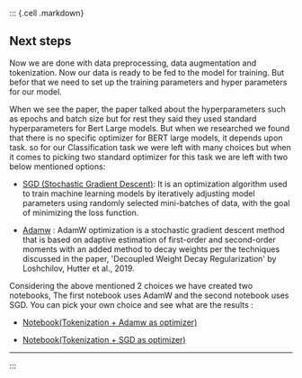 ::: {.cell .markdown}
## Next steps

Now we are done with data preprocessing, data augmentation and tokenization. Now our data is ready to be fed to the model for training. But befor that we need to set up the training parameters and hyper parameters for our model.

When we see the paper, the paper talked about the hyperparameters such as epochs and batch size but for rest they said they used standard hyperparameters for Bert Large models. But when we researched we found that there is no specific optimizer for BERT large models, it depends upon task. so for our Classification task we were left with many choices but when it comes to picking two standard optimizer for this task we are left with two below mentioned options:

- [SGD (Stochastic Gradient Descent)](/): It is an optimization algorithm used to train machine learning models by iteratively adjusting model parameters using randomly selected mini-batches of data, with the goal of minimizing the loss function.

- [Adamw](/) : AdamW optimization is a stochastic gradient descent method that is based on adaptive estimation of first-order and second-order moments with an added method to decay weights per the techniques discussed in the paper, 'Decoupled Weight Decay Regularization' by Loshchilov, Hutter et al., 2019.


 Considering the above mentioned 2 choices we have created two notebooks, The first notebook uses AdamW and the second notebook uses SGD. You can pick your own choice and see what are the results :

-   [Notebook(Tokenization + Adamw as optimizer)](/)

-   [Notebook(Tokenization + SGD as optimizer)](/)

***
:::
